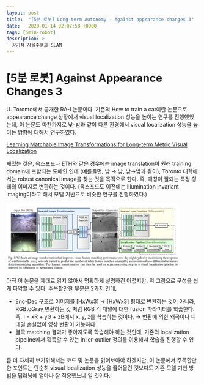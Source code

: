 ```yaml
---
layout: post
title:  "[5분 로봇] Long-term Autonomy - Against appearance changes 3"
date:   2020-01-14 02:07:58 +0900
tags: [5min-robot]
description: >
  장기적 자율주행과 SLAM
---
```


# [5분 로봇] Against Appearance Changes 3

U. Toronto에서 공개한 RA-L논문이다. 기존의 How to train a cat이란 논문으로 appearance change 상황에서 visual localization 성능을 높이는 연구를 진행했었는데, 이 논문도 마찬가지로 낮-밤과 같이 다른 환경에서 visual localization 성능을  높이는 방향에 대해서 연구하였다.

[Learning Matchable Image Transformations for Long-term Metric Visual Localization](https://arxiv.org/abs/1904.01080)

재밌는 것은, 옥스포드나 ETH와 같은 경우에는 image translation이 원래 training domain에 포함되는 도메인 인데 (예를들면, 밤 → 낮, 낮→밤과 같이), Toronto 대학에서는 robust canonical image를 찾는 것을 목적으로 한다. 즉, 매칭이 잘되는 특정 형태의 이미지로 변환하는 것이다. (옥스포드도 이전에는 illumination invariant imaging이라고 해서 모델 기반으로 비슷한 연구를 진행하였다.)

<img align="middle" src="/image/posts/5min-Robot/2020-01-14/Untitled.png" width="90%">


아직 이 논문을 제대로 읽지 않아서 명확하게 설명하긴 어렵지만, 위 그림으로 구성을 쉽게 파악할 수 있다. 주목할만한 부분은 2가지 인데,

- Enc-Dec 구조로 이미지를 [HxWx3] → [HxWx3] 형태로 변환하는 것이 아니라, RGBtoGray 변환하는 것 처럼 RGB 각 채널에 대한 fusion 파라미터를 학습한다. 즉, I = xR + yG + zB에서 x, y, z를 학습하는 것이다. → 변환에 의한 왜곡이나 디테일 손실없이 영상 변환이 가능하다.
- 결국 matching 결과가 좋아지도록 학습해야 하는 것인데, 기존의 localization pipeline에서 획득할 수 있는 inlier-outlier 정의를 이용해서 학습을 진행할 수 있다.

좀 더 자세히 보기위해서는 코드 및 논문을 읽어보아야 하겠지만, 이 논문에서 주목할만한 포인트는 단순히 visual localization 성능을 끌어올린 것보다도 기존 모델 기반 방법을 딥러닝에 얼마나 잘 적용했느냐 일 것이다.
